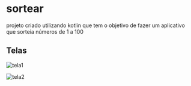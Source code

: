 # sortear
projeto criado utilizando kotlin que tem o objetivo de fazer um aplicativo que sorteia números de 1 a 100

## Telas 
![tela1](https://user-images.githubusercontent.com/58566409/207100476-d66ef665-897c-4e6e-a242-a11d2ac9a9a6.PNG)

![tela2](https://user-images.githubusercontent.com/58566409/207100493-464792e3-cad8-482e-a769-f67182a2fd7e.PNG)
